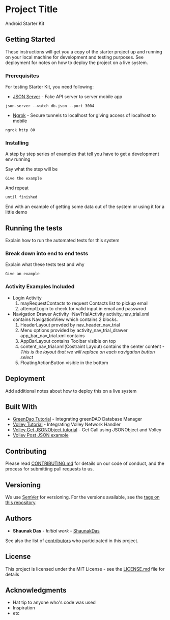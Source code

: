 # Project Title

Android Starter Kit

## Getting Started

These instructions will get you a copy of the starter project up and running on your local machine for development and testing purposes. See deployment for notes on how to deploy the project on a live system.

### Prerequisites

For testing Starter Kit, you need following:
* [JSON Server](https://github.com/typicode/json-server) - Fake API server to server mobile app

```
json-server --watch db.json --port 3004
```
* [Ngrok](https://ngrok.com/) - Secure tunnels to localhost for giving access of localhost to mobile

```
ngrok http 80
```

### Installing

A step by step series of examples that tell you have to get a development env running

Say what the step will be

```
Give the example
```

And repeat

```
until finished
```

End with an example of getting some data out of the system or using it for a little demo

## Running the tests

Explain how to run the automated tests for this system

### Break down into end to end tests

Explain what these tests test and why

```
Give an example
```

### Activity Examples Included

* Login Activity
	1) mayRequestContacts to request Contacts list to pickup email
	2) attemptLogin to check for valid input in email and passwrod
* Navigation Drawer Activity -NavTrialActivity
activity_nav_trial.xml contains NavigationView which contains 2 blocks. 
	1) HeaderLayout provded by nav_header_nav_trial
	2) Menu options provided by activity_nav_trial_drawer
app_bar_nav_trial.xml contains 
	1) AppBarLayout contains Toolbar visible on top
	2) content_nav_trial.xml(Costraint Layout) contains the center content - *This is the layout that we will replace on each navigation button select*
	3) FloatingActionButton visible in the bottom


## Deployment

Add additional notes about how to deploy this on a live system

## Built With

* [GreenDao Tutorial](https://www.codementor.io/sundayakinsete/integrating-greendao-into-your-android-application-yro5fzgtw) - Integrating greenDAO Database Manager
* [Volley Tutorial](https://developer.android.com/training/volley/index.html) - Integrating Volley Network Handler
* [Volley Get JSONObject tutorial](https://developer.android.com/training/volley/request.html) - Get Call using JSONObject and Volley
* [Volley Post JSON example](https://stackoverflow.com/questions/43605793/volley-post-json-using-string-request) 

## Contributing

Please read [CONTRIBUTING.md](https://gist.github.com/PurpleBooth/b24679402957c63ec426) for details on our code of conduct, and the process for submitting pull requests to us.

## Versioning

We use [SemVer](http://semver.org/) for versioning. For the versions available, see the [tags on this repository](https://github.com/your/project/tags). 

## Authors

* **Shaunak Das** - *Initial work* - [ShaunakDas](https://github.com/Shaunakdas)

See also the list of [contributors](https://github.com/your/project/contributors) who participated in this project.

## License

This project is licensed under the MIT License - see the [LICENSE.md](LICENSE.md) file for details

## Acknowledgments

* Hat tip to anyone who's code was used
* Inspiration
* etc

